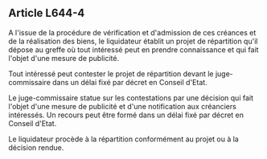 Article L644-4
----
A l'issue de la procédure de vérification et d'admission de ces créances et de
la réalisation des biens, le liquidateur établit un projet de répartition qu'il
dépose au greffe où tout intéressé peut en prendre connaissance et qui fait
l'objet d'une mesure de publicité.

Tout intéressé peut contester le projet de répartition devant le
juge-commissaire dans un délai fixé par décret en Conseil d'Etat.

Le juge-commissaire statue sur les contestations par une décision qui fait
l'objet d'une mesure de publicité et d'une notification aux créanciers
intéressés. Un recours peut être formé dans un délai fixé par décret en Conseil
d'Etat.

Le liquidateur procède à la répartition conformément au projet ou à la décision
rendue.
